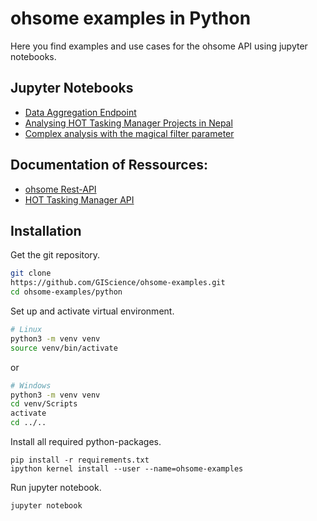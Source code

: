 # ohsome examples in Python
Here you find examples and use cases for the ohsome API using jupyter notebooks.

## Jupyter Notebooks

* [Data Aggregation Endpoint](https://nbviewer.jupyter.org/github/GIScience/ohsome-examples/blob/master/python/jupyter-notebooks/ohsome-data-aggregation.ipynb)
* [Analysing HOT Tasking Manager Projects in Nepal](https://nbviewer.jupyter.org/github/GIScience/ohsome-examples/blob/master/python/jupyter-notebooks/ohsome_api_hot_tm_project1008.ipynb)
* [Complex analysis with the magical filter parameter](https://nbviewer.jupyter.org/github/GIScience/ohsome-examples/blob/master/python/jupyter-notebooks/cycling-magic-filter-ohsomeAPI.ipynb)

## Documentation of Ressources:
* [ohsome Rest-API](http://api.ohsome.org)
* [HOT Tasking Manager API](https://tasks.hotosm.org/api-docs/swagger-ui/index.html?url=https://tasks.hotosm.org/api/docs)

## Installation

Get the git repository.
```bash
git clone
https://github.com/GIScience/ohsome-examples.git
cd ohsome-examples/python
```

Set up and activate virtual environment.
```bash
# Linux
python3 -m venv venv
source venv/bin/activate
```
or
```bash
# Windows
python3 -m venv venv
cd venv/Scripts
activate
cd ../..
```


Install all required python-packages.
```
pip install -r requirements.txt
ipython kernel install --user --name=ohsome-examples
```

Run jupyter notebook.
```bash
jupyter notebook
```
